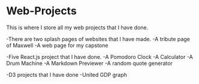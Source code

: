 # Web-Projects
This is where I store all my web projects that I have done.

-There are two splash pages of websites that I have made.
  -A tribute page of Maxwell
  -A web page for my capstone 
  
-Five React.js project that I have done.
  -A Pomodoro Clock
  -A Calculator
  -A Drum Machine
  -A Markdown Previewer
  -A random quote generator
 
-D3 projects that I have done
  -United GDP graph

